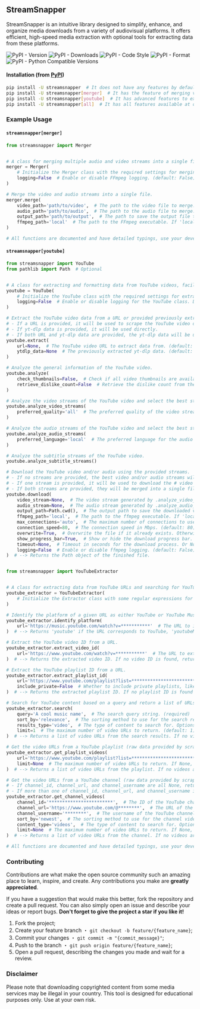 ## StreamSnapper

StreamSnapper is an intuitive library designed to simplify, enhance, and organize media downloads from a variety of audiovisual platforms. It offers efficient, high-speed media extraction with optional tools for extracting data from these platforms.

![PyPI - Version](https://img.shields.io/pypi/v/streamsnapper?style=flat&logo=pypi&logoColor=blue&color=blue&link=https://pypi.org/project/streamsnapper)
![PyPI - Downloads](https://img.shields.io/pypi/dm/streamsnapper?style=flat&logo=pypi&logoColor=blue&color=blue&link=https://pypi.org/project/streamsnapper)
![PyPI - Code Style](https://img.shields.io/badge/code%20style-ruff-blue?style=flat&logo=ruff&logoColor=blue&color=blue&link=https://github.com/astral-sh/ruff)
![PyPI - Format](https://img.shields.io/pypi/format/streamsnapper?style=flat&logo=pypi&logoColor=blue&color=blue&link=https://pypi.org/project/streamsnapper)
![PyPI - Python Compatible Versions](https://img.shields.io/pypi/pyversions/streamsnapper?style=flat&logo=python&logoColor=blue&color=blue&link=https://pypi.org/project/streamsnapper)

#### Installation (from [PyPI](https://pypi.org/project/streamsnapper))

```bash
pip install -U streamsnapper  # It does not have any features by default, but it can be extended with optional features
pip install -U streamsnapper[merger]  # It has the feature of merging video files with audio files using FFmpeg (currently it does not need any dependencies)
pip install -U streamsnapper[youtube]  # It has advanced features to extract data from YouTube, with support for several other features
pip install -U streamsnapper[all]  # It has all features available at once
```

### Example Usage

#### `streamsnapper[merger]`

```python
from streamsnapper import Merger


# A class for merging multiple audio and video streams into a single file.
merger = Merger(
    # Initialize the Merger class with the required settings for merging audio and video streams.
    logging=False  # Enable or disable FFmpeg logging. (default: False)
)

# Merge the video and audio streams into a single file.
merger.merge(
    video_path='path/to/video',  # The path to the video file to merge. (required)
    audio_path='path/to/audio',  # The path to the audio file to merge. (required)
    output_path='path/to/output',  # The path to save the output file to. (required)
    ffmpeg_path='local'  # The path to the FFmpeg executable. If 'local', the FFmpeg executable will be searched in the PATH environment variable. (default: 'local')
)

# All functions are documented and have detailed typings, use your development IDE to learn more.

```

#### `streamsnapper[youtube]`

```python
from streamsnapper import YouTube
from pathlib import Path  # Optional


# A class for extracting and formatting data from YouTube videos, facilitating access to general video information, video streams, audio streams and subtitles.
youtube = YouTube(
    # Initialize the YouTube class with the required settings for extracting and formatting data from YouTube videos (raw data provided by yt-dlp library).
    logging=False  # Enable or disable logging for the YouTube class. Defaults to False. (default: False)
)

# Extract the YouTube video data from a URL or provided previously extracted yt-dlp data.
# - If a URL is provided, it will be used to scrape the YouTube video data.
# - If yt-dlp data is provided, it will be used directly.
# - If both URL and yt-dlp data are provided, the yt-dlp data will be used.
youtube.extract(
    url=None,  # The YouTube video URL to extract data from. (default: None)
    ytdlp_data=None  # The previously extracted yt-dlp data. (default: None)
)

# Analyze the general information of the YouTube video.
youtube.analyze(
    check_thumbnails=False,  # Check if all video thumbnails are available. (default: False)
    retrieve_dislike_count=False  # Retrieve the dislike count from the returnyoutubedislike.com API. (default: False)
)

# Analyze the video streams of the YouTube video and select the best stream based on the preferred quality.
youtube.analyze_video_streams(
    preferred_quality='all'  # The preferred quality of the video stream. If a specific quality is provided, the stream will be selected according to the chosen quality, however if the quality is not available, the best quality will be selected. If 'all', all streams will be considered and sorted by quality. (default: 'all')
)

# Analyze the audio streams of the YouTube video and select the best stream based on the preferred quality.
youtube.analyze_audio_streams(
    preferred_language='local'  # The preferred language for the audio stream. If 'source', use the original audio language. If 'local', use the system language. If 'all', return all available audio streams. (default: 'local')
)

# Analyze the subtitle streams of the YouTube video.
youtube.analyze_subtitle_streams()

# Download the YouTube video and/or audio using the provided streams.
# - If no streams are provided, the best video and/or audio streams will be used.
# - If one stream is provided, it will be used to download the # video or audio, without merging.
# - If both streams are provided, they will be merged into a single file.
youtube.download(
    video_stream=None,  # The video stream generated by .analyze_video_streams(). (default: None)
    audio_stream=None,  # The audio stream generated by .analyze_audio_streams(). (default: None)
    output_path=Path.cwd(),  # The output path to save the downloaded video and/or audio to. If a directory is provided, the file name will be generated based on the video title and ID, like 'title - [id].extension'. If a file is provided, the file will be saved with the provided name. (default: Path.cwd())
    ffmpeg_path='local',  # The path to the ffmpeg executable. If 'local', the ffmpeg executable will be searched in the PATH environment variable. (default: 'local')
    max_connections='auto',  # The maximum number of connections to use for downloading the file. (default: 'auto')
    connection_speed=80,  # The connection speed in Mbps. (default: 80)
    overwrite=True,  # Overwrite the file if it already exists. Otherwise, a "_1", "_2", etc. suffix will be added. (default: True)
    show_progress_bar=True,  # Show or hide the download progress bar. (default: True)
    timeout=None,  # Timeout in seconds for the download process. Or None for no timeout. (default: None)
    logging=False  # Enable or disable ffmpeg logging. (default: False)
)  # --> Returns the Path object of the finished file.


from streamsnapper import YouTubeExtractor


# A class for extracting data from YouTube URLs and searching for YouTube videos.
youtube_extractor = YouTubeExtractor(
    # Initialize the Extractor class with some regular expressions for analyzing YouTube URLs.
)

# Identify the platform of a given URL as either YouTube or YouTube Music.
youtube_extractor.identify_platform(
    url='https://music.youtube.com/watch?v=***********'  # The URL to identify the platform from. (required)
)  # --> Returns 'youtube' if the URL corresponds to YouTube, 'youtubeMusic' if it corresponds to YouTube Music. Returns None if the platform is not recognized.

# Extract the YouTube video ID from a URL.
youtube_extractor.extract_video_id(
    url='https://www.youtube.com/watch?v=***********'  # The URL to extract the video ID from. (required)
)  # --> Returns the extracted video ID. If no video ID is found, return None.

# Extract the YouTube playlist ID from a URL.
youtube_extractor.extract_playlist_id(
    url='https://www.youtube.com/playlist?list=**********************************',  # The URL to extract the playlist ID from. (required)
    include_private=False  # Whether to include private playlists, like the mixes YouTube makes for you. (default: False)
)  # --> Returns the extracted playlist ID. If no playlist ID is found or the playlist is private and include_private is False, return None.

# Search for YouTube content based on a query and return a list of URLs (raw data provided by scrapetube library).
youtube_extractor.search(
    query='A cool music name',  # The search query string. (required)
    sort_by='relevance',  # The sorting method to use for the search results. Options are 'relevance', 'upload_date', 'view_count', and 'rating'. (default: 'relevance')
    results_type='video',  # The type of content to search for. Options are 'video', 'channel', 'playlist', and 'movie'. (default: 'video')
    limit=1  # The maximum number of video URLs to return. (default: 1)
)  # --> Returns a list of video URLs from the search results. If no videos are found, returns None.

# Get the video URLs from a YouTube playlist (raw data provided by scrapetube library).
youtube_extractor.get_playlist_videos(
    url='https://www.youtube.com/playlist?list=**********************************',  # The URL of the YouTube playlist. (required)
    limit=None  # The maximum number of video URLs to return. If None, return all video URLs. (default: None)
)  # --> Returns a list of video URLs from the playlist. If no videos are found or the playlist is private, return None.

# Get the video URLs from a YouTube channel (raw data provided by scrapetube library).
# - If channel_id, channel_url, and channel_username are all None, return None.
# - If more than one of channel_id, channel_url, and channel_username is provided, raise ValueError.
youtube_extractor.get_channel_videos(
    channel_id='************************',  # The ID of the YouTube channel. (default: None)
    channel_url='https://www.youtube.com/@********',  # The URL of the YouTube channel. (default: None)
    channel_username='********',  # The username of the YouTube channel. (default: None)
    sort_by='newest',  # The sorting method to use for the channel videos. Options are 'newest', 'oldest', and 'popular' (default: 'newest').
    content_type='videos',  # The type of content to search for. Options are 'videos', 'shorts', and 'streams' (default: 'videos').
    limit=None  # The maximum number of video URLs to return. If None, return all video URLs. (default: None)
)  # --> Returns a list of video URLs from the channel. If no videos are found or the channel is non-existent, return None.

# All functions are documented and have detailed typings, use your development IDE to learn more.

```

### Contributing

Contributions are what make the open source community such an amazing place to learn, inspire, and create. Any contributions you make are **greatly appreciated**.

If you have a suggestion that would make this better, fork the repository and create a pull request. You can also simply open an issue and describe your ideas or report bugs. **Don't forget to give the project a star if you like it!**

1. Fork the project;
2. Create your feature branch ・ `git checkout -b feature/{feature_name}`;
3. Commit your changes ・ `git commit -m "{commit_message}"`;
4. Push to the branch ・ `git push origin feature/{feature_name}`;
5. Open a pull request, describing the changes you made and wait for a review.

### Disclaimer

Please note that downloading copyrighted content from some media services may be illegal in your country. This tool is designed for educational purposes only. Use at your own risk.
